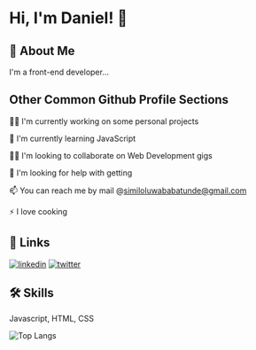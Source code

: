 # Hi, I'm Daniel! 👋


## 🚀 About Me
I'm a front-end developer...


## Other Common Github Profile Sections
👩‍💻 I'm currently working on some personal projects

🧠 I'm currently learning JavaScript

👯‍♀️ I'm looking to collaborate on Web Development gigs

🤔 I'm looking for help with getting

📫 You can reach me by mail @similoluwababatunde@gmail.com

⚡️ I love cooking


## 🔗 Links
[![linkedin](https://img.shields.io/badge/linkedin-0A66C2?style=for-the-badge&logo=linkedin&logoColor=white)](https://www.linkedin.com/in/babatunde-daniel-76786b229/)
[![twitter](https://img.shields.io/badge/twitter-1DA1F2?style=for-the-badge&logo=twitter&logoColor=white)](https://twitter.com/Dannie_Babz)


## 🛠 Skills
Javascript, HTML, CSS


<!---
DannieBabz/DannieBabz is a ✨ special ✨ repository because its `README.md` (this file) appears on your GitHub profile.
You can click the Preview link to take a look at your changes.
--->

![Top Langs](https://github-readme-stats.vercel.app/api/top-langs/?username=DannieBabz&theme=radical)
